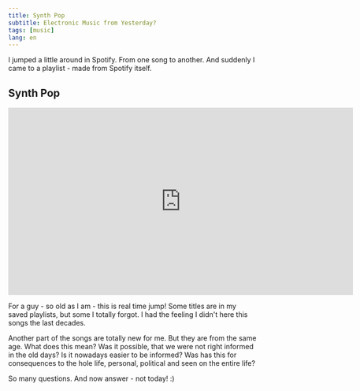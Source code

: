 ```yaml
---
title: Synth Pop
subtitle: Electronic Music from Yesterday?
tags: [music]
lang: en
---
```


I jumped a little around in Spotify. From one song to another. And suddenly I came to a playlist - made from Spotify itself.

## Synth Pop

<iframe src="https://open.spotify.com/embed/user/spotify/playlist/37i9dQZF1DXd28jAsVoMbV" width="700" height="380" frameborder="0" allowtransparency="true"></iframe>

For a guy - so old as I am - this is real time jump! Some titles are in my saved playlists, but some I totally forgot. I had the feeling I didn't here this songs the last decades.

Another part of the songs are totally new for me. But they are from the same age. What does this mean? Was it possible, that we were not right informed in the old days? Is it nowadays easier to be informed? Was has this for consequences to the hole life, personal, political and seen on the entire life?

So many questions. And now answer - not today! :)
